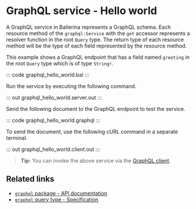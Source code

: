 # GraphQL service - Hello world

A GraphQL service in Ballerina represents a GraphQL schema. Each resource method of the `graphql:Service` with the `get` accessor represents a resolver function in the root `Query` type. The return type of each resource method will be the type of each field represented by the resource method.

This example shows a GraphQL endpoint that has a field named `greeting` in the root `Query` type which is of type `String!`.

::: code graphql_hello_world.bal :::

Run the service by executing the following command.

::: out graphql_hello_world.server.out :::

Send the following document to the GraphQL endpoint to test the service.

::: code graphql_hello_world.graphql :::

To send the document, use the following cURL command in a separate terminal.

::: out graphql_hello_world.client.out :::

>**Tip:** You can invoke the above service via the [GraphQL client](/learn/by-example/graphql-client-query-endpoint/).

## Related links
- [`graphql` package - API documentation](https://lib.ballerina.io/ballerina/graphql/latest)
- [`graphql` query type - Specification](/spec/graphql/#311-the-query-type)
